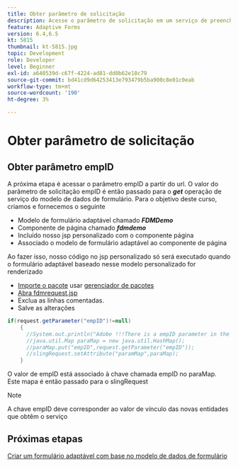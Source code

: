 ```yaml
---
title: Obter parâmetro de solicitação
description: Acesse o parâmetro de solicitação em um serviço de preenchimento prévio do modelo de dados de formulário
feature: Adaptive Forms
version: 6.4,6.5
kt: 5815
thumbnail: kt-5815.jpg
topic: Development
role: Developer
level: Beginner
exl-id: a640539d-c67f-4224-ad81-dd0b62e18c79
source-git-commit: bd41cd9d64253413e793479b5ba900c8e01c0eab
workflow-type: tm+mt
source-wordcount: '190'
ht-degree: 3%

---
```


# Obter parâmetro de solicitação

## Obter parâmetro empID

A próxima etapa é acessar o parâmetro empID a partir do url. O valor do parâmetro de solicitação empID é então passado para o **_get_** operação de serviço do modelo de dados de formulário.
Para o objetivo deste curso, criamos e fornecemos o seguinte

* Modelo de formulário adaptável chamado **_FDMDemo_**
* Componente de página chamado **_fdmdemo_**
* Incluído nosso jsp personalizado com o componente página
* Associado o modelo de formulário adaptável ao componente de página

Ao fazer isso, nosso código no jsp personalizado só será executado quando o formulário adaptável baseado nesse modelo personalizado for renderizado

* [Importe o pacote](assets/template-page-component.zip) usar [gerenciador de pacotes](http://localhost:4502/crx/packmgr/index.jsp)
* [Abra fdmrequest.jsp](http://localhost:4502/crx/de/index.jsp#/apps/fdmdemo/component/page/fdmdemo/fdmrequest.jsp)
* Exclua as linhas comentadas.
* Salve as alterações

```java
if(request.getParameter("empID")!=null)
    {
      //System.out.println("Adobe !!!There is a empID parameter in the request "+request.getParameter("empID"));
      //java.util.Map paraMap = new java.util.HashMap();
      //paraMap.put("empID",request.getParameter("empID"));
      //slingRequest.setAttribute("paramMap",paraMap);
    }
```

O valor de empID está associado à chave chamada empID no paraMap. Este mapa é então passado para o slingRequest

>[!NOTE]
>
>A chave empID deve corresponder ao valor de vínculo das novas entidades que obtêm o serviço

## Próximas etapas

[Criar um formulário adaptável com base no modelo de dados de formulário](./create-adaptive-form.md)
